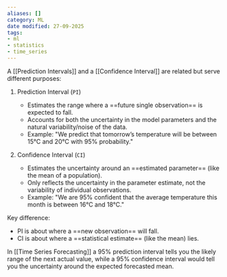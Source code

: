 ```yaml
---
aliases: []
category: ML
date modified: 27-09-2025
tags:
- ml
- statistics
- time_series
---
```

A [[Prediction Intervals]] and a [[Confidence Interval]] are related but serve different purposes:

1. Prediction Interval (`PI`)
   * Estimates the range where a ==future single observation== is expected to fall.
   * Accounts for both the uncertainty in the model parameters and the natural variability/noise of the data.
   * Example: "We predict that tomorrow’s temperature will be between 15°C and 20°C with 95% probability."

1. Confidence Interval (`CI`)
   * Estimates the uncertainty around an ==estimated parameter== (like the mean of a population).
   * Only reflects the uncertainty in the parameter estimate, not the variability of individual observations.
   * Example: "We are 95% confident that the average temperature this month is between 16°C and 18°C."

Key difference:
* PI is about where a ==new observation== will fall.
* CI is about where a ==statistical estimate== (like the mean) lies.

In [[Time Series Forecasting]] a 95% prediction interval tells you the likely range of the next actual value, while a 95% confidence interval would tell you the uncertainty around the expected forecasted mean.